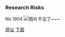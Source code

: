 ### Research Risks
No.1904
![图片不见了~~~](https://imgs.xkcd.com/comics/research_risks.png)

[原址](https://xkcd.com//1904) [下载](https://imgs.xkcd.com/comics/research_risks.png)

